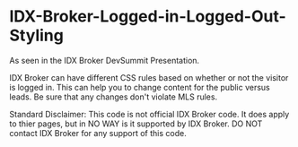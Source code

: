 # IDX-Broker-Logged-in-Logged-Out-Styling


As seen in the IDX Broker DevSummit Presentation.

IDX Broker can have different CSS rules based on whether or not the visitor is logged in.​
This can help you to change content for the public versus leads.​
Be sure that any changes don't violate MLS rules.

Standard Disclaimer: This code is not official IDX Broker code. It does apply to thier pages, but in NO WAY is it supported by IDX Broker. DO NOT contact IDX Broker for any support of this code.
